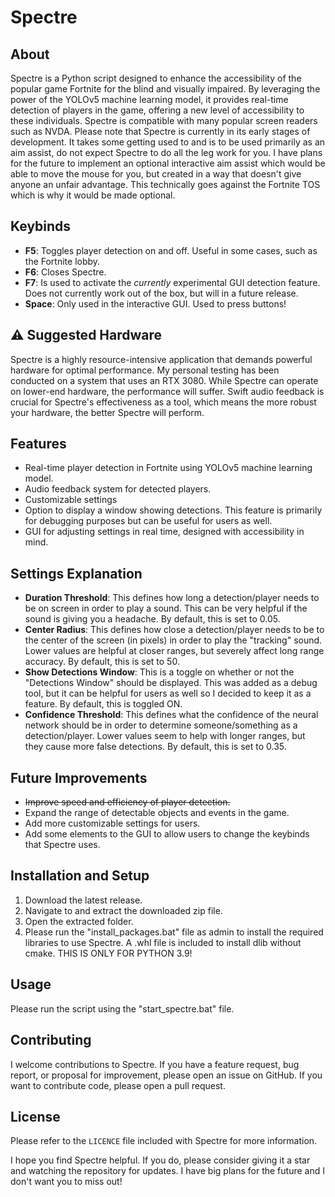 # Spectre

## About
Spectre is a Python script designed to enhance the accessibility of the popular game Fortnite for the blind and visually impaired. By leveraging the power of the YOLOv5 machine learning model, it provides real-time detection of players in the game, offering a new level of accessibility to these individuals. Spectre is compatible with many popular screen readers such as NVDA.
Please note that Spectre is currently in its early stages of development. It takes some getting used to and is to be used primarily as an aim assist, do not expect Spectre to do all the leg work for you. I have plans for the future to implement an optional interactive aim assist which would be able to move the mouse for you, but created in a way that doesn't give anyone an unfair advantage. This technically goes against the Fortnite TOS which is why it would be made optional.

## Keybinds
* **F5**: Toggles player detection on and off. Useful in some cases, such as the Fortnite lobby.
* **F6**: Closes Spectre.
* **F7**: Is used to activate the *currently* experimental GUI detection feature. Does not currently work out of the box, but will in a future release.
* **Space**: Only used in the interactive GUI. Used to press buttons!
  
## ⚠️ Suggested Hardware
Spectre is a highly resource-intensive application that demands powerful hardware for optimal performance. My personal testing has been conducted on a system that uses an RTX 3080. While Spectre can operate on lower-end hardware, the performance will suffer. Swift audio feedback is crucial for Spectre's effectiveness as a tool, which means the more robust your hardware, the better Spectre will perform.

## Features
* Real-time player detection in Fortnite using YOLOv5 machine learning model.
* Audio feedback system for detected players.
* Customizable settings
* Option to display a window showing detections. This feature is primarily for debugging purposes but can be useful for users as well.
* GUI for adjusting settings in real time, designed with accessibility in mind.

## Settings Explanation
* **Duration Threshold**: This defines how long a detection/player needs to be on screen in order to play a sound. This can be very helpful if the sound is giving you a headache. By default, this is set to 0.05.
* **Center Radius**: This defines how close a detection/player needs to be to the center of the screen (in pixels) in order to play the "tracking" sound. Lower values are helpful at closer ranges, but severely affect long range accuracy. By default, this is set to 50.
* **Show Detections Window**: This is a toggle on whether or not the "Detections Window" should be displayed. This was added as a debug tool, but it can be helpful for users as well so I decided to keep it as a feature. By default, this is toggled ON.
* **Confidence Threshold**: This defines what the confidence of the neural network should be in order to determine someone/something as a detection/player. Lower values seem to help with longer ranges, but they cause more false detections. By default, this is set to 0.35.

## Future Improvements
* ~~Improve speed and efficiency of player detection.~~
* Expand the range of detectable objects and events in the game.
* Add more customizable settings for users.
* Add some elements to the GUI to allow users to change the keybinds that Spectre uses.

## Installation and Setup
1. Download the latest release.
2. Navigate to and extract the downloaded zip file.
3. Open the extracted folder.
4. Please run the "install_packages.bat" file as admin to install the required libraries to use Spectre. A .whl file is included to install dlib without cmake. THIS IS ONLY FOR PYTHON 3.9!

## Usage
Please run the script using the "start_spectre.bat" file.

## Contributing
I welcome contributions to Spectre. If you have a feature request, bug report, or proposal for improvement, please open an issue on GitHub. If you want to contribute code, please open a pull request.

## License
Please refer to the `LICENCE` file included with Spectre for more information.

I hope you find Spectre helpful. If you do, please consider giving it a star and watching the repository for updates. I have big plans for the future and I don't want you to miss out!
